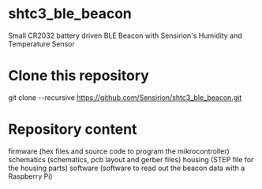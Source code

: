 # shtc3_ble_beacon
Small CR2032 battery driven BLE Beacon with Sensirion's Humidity and Temperature Sensor
# Clone this repository
git clone --recursive https://github.com/Sensirion/shtc3_ble_beacon.git
# Repository content
firmware (hex files and source code to program the mikrocontroller)
schematics (schematics, pcb layout and gerber files)
housing (STEP file for the housing parts)
software (software to read out the beacon data with a Raspberry Pi)
